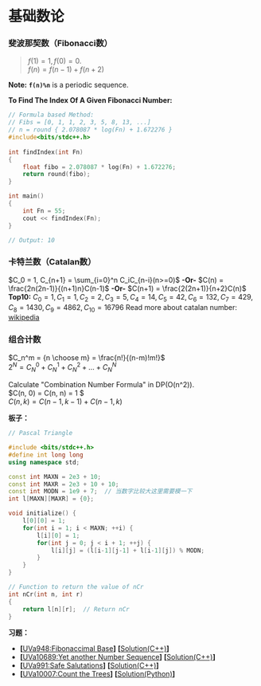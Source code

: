 # 基础数论
### 斐波那契数（Fibonacci数）
> $f(1) = 1, f(0) = 0.$   
$f(n) = f(n-1) + f(n+2)$   
  
**Note:** **`f(n)%n`** is a periodic sequence.  
  
**To Find The Index Of A Given Fibonacci Number:**  
```c++
// Formula based Method: 
// Fibs = [0, 1, 1, 2, 3, 5, 8, 13, ...]
// n = round { 2.078087 * log(Fn) + 1.672276 }
#include<bits/stdc++.h> 
  
int findIndex(int Fn) 
{ 
    float fibo = 2.078087 * log(Fn) + 1.672276; 
    return round(fibo); 
} 

int main() 
{ 
    int Fn = 55; 
    cout << findIndex(Fn); 
} 

// Output: 10
```

### 卡特兰数（Catalan数）
$C_0 = 1, C_{n+1} = \sum_{i=0}^n C_iC_{n-i}(n>=0)$  **-Or-**  $C(n) = \frac{2n(2n-1)}{(n+1)n}C(n-1)$ **-Or-** $C(n+1) = \frac{2(2n+1)}{n+2}C(n)$  
**Top10:** $C_0 = 1, C_1 = 1, C_2 = 2, C_3 = 5, C_4 = 14, C_5 = 42, C_6 = 132, C_7 = 429, C_8 = 1430, C_9 = 4862, C_{10} = 16796$
Read more about catalan number: [wikipedia](https://en.wikipedia.org/wiki/Catalan_number)

### 组合计数
$C_n^m = {n \choose m} = \frac{n!}{(n-m)!m!}$  
$2^N = C_N^0 + C_N^1 + C_N^2 + \dots + C_N^N$  
  
Calculate "Combination Number Formula" in DP(O(n^2)).  
$C(n, 0) = C(n, n) = 1 $  
$C(n, k) = C(n-1, k-1) + C(n-1, k)$

**板子：**  
```c++
// Pascal Triangle

#include <bits/stdc++.h>
#define int long long
using namespace std;

const int MAXN = 2e3 + 10;
const int MAXR = 2e3 + 10 + 10;
const int MODN = 1e9 + 7;  // 当数字比较大这里需要模一下
int l[MAXN][MAXR] = {0};

void initialize() {
    l[0][0] = 1;
    for(int i = 1; i < MAXN; ++i) {
        l[i][0] = 1;
        for(int j = 0; j < i + 1; ++j) {
            l[i][j] = (l[i-1][j-1] + l[i-1][j]) % MODN;
        }
    }
}

// Function to return the value of nCr 
int nCr(int n, int r)
{
    return l[n][r];  // Return nCr 
}
```

**习题：**  
* **[**[UVa948:Fibonaccimal Base](https://vjudge.net/problem/UVA-948)**]** **[**[Solution(C++)][1]**]**
* **[**[UVa10689:Yet another Number Sequence](https://vjudge.net/problem/UVA-10689)**]** **[**[Solution(C++)][2]**]**
* **[**[UVa991:Safe Salutations](https://vjudge.net/problem/UVA-991)**]** **[**[Solution(C++)][3]**]**
* **[**[UVa10007:Count the Trees](https://vjudge.net/problem/UVA-10007)**]** **[**[Solution(Python)][4]**]**

[1]: https://github.com/Huixxi/Algorithm-with-Cplusplus/blob/master/Week14-%E5%9F%BA%E7%A1%80%E6%95%B0%E8%AE%BA/UVA948_Fibonaccimal_Base.cpp
[2]: https://github.com/Huixxi/Algorithm-with-Cplusplus/blob/master/Week14-%E5%9F%BA%E7%A1%80%E6%95%B0%E8%AE%BA/Uva10689_Yet_another_Number_Sequence.cpp
[3]: https://github.com/Huixxi/Algorithm-with-Cplusplus/blob/master/Week14-%E5%9F%BA%E7%A1%80%E6%95%B0%E8%AE%BA/Uva991_Safe_Salutations.cpp
[4]: https://github.com/Huixxi/Algorithm-with-Cplusplus/blob/master/Week14-%E5%9F%BA%E7%A1%80%E6%95%B0%E8%AE%BA/Uva10007_Count_the_Trees.py
